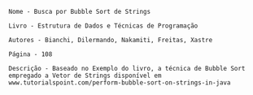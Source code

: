 
    Nome - Busca por Bubble Sort de Strings

    Livro - Estrutura de Dados e Técnicas de Programação

    Autores - Bianchi, Dilermando, Nakamiti, Freitas, Xastre

    Página - 108

    Descrição - Baseado no Exemplo do livro, a técnica de Bubble Sort  
    empregado a Vetor de Strings disponível em 
    www.tutorialspoint.com/perform-bubble-sort-on-strings-in-java
